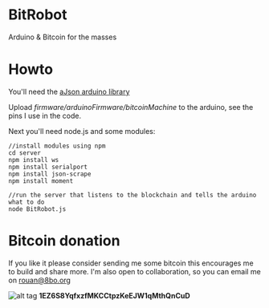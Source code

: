 # BitRobot
Arduino &amp; Bitcoin for the masses

# Howto

You'll need the [aJson arduino library](https://github.com/interactive-matter/aJson)

Upload _firmware/arduinoFirmware/bitcoinMachine_ to the arduino, see the pins I use in the code.


Next you'll need node.js and some modules:

```
//install modules using npm
cd server
npm install ws
npm install serialport
npm install json-scrape
npm install moment	

//run the server that listens to the blockchain and tells the arduino what to do
node BitRobot.js 
```

# Bitcoin donation

If you like it please consider sending me some bitcoin this encourages me to build and share more. I'm also open to collaboration, so you can email me on [rouan@8bo.org](mailto:rouan@8bo.org)

![alt tag](https://raw.githubusercontent.com/fluentart/BitRobot/master/bitcoinDonation.png)
<strong>1EZ6S8YqfxzfMKCCtpzKeEJW1qMthQnCuD</strong>

